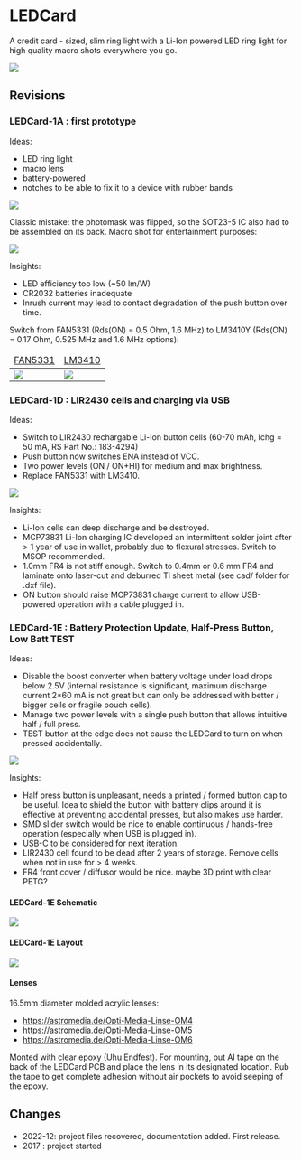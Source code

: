 # LEDCard

A credit card - sized, slim ring light with a  Li-Ion powered LED ring light for high quality macro shots everywhere you go.

![](img/LEDCard_showcase.jpg)

## Revisions

### LEDCard-1A : first prototype

Ideas:

- LED ring light
- macro lens
- battery-powered
- notches to be able to fix it to a device with rubber bands

![](img/LEDCard-1A_assy.jpg)

Classic mistake: the photomask was flipped, so the SOT23-5 IC also had to be assembled on its back. Macro shot for entertainment purposes:

![](img/LEDCard-1A_assy_detail.jpg)

Insights:

- LED efficiency too low (~50 lm/W)
- CR2032 batteries inadequate
- Inrush current may lead to contact degradation of the push button over time.

Switch from FAN5331 (Rds(ON) = 0.5 Ohm, 1.6 MHz) to LM3410Y (Rds(ON) = 0.17 Ohm, 0.525 MHz and 1.6 MHz options):

<table><thead><tr>
<td><a href="doc/FAN5331.pdf">FAN5331</a></td>
<td><a href="doc/LM3410.pdf">LM3410</a></td>
</tr></thead><tbody><tr>
<td><img src="img/FAN5331.PNG"></td>
<td><img src="img/LM3410.PNG"></td>
</tr></tbody></table>


### LEDCard-1D : LIR2430 cells and charging via USB

Ideas:
- Switch to LIR2430 rechargable Li-Ion button cells (60-70 mAh, Ichg = 50 mA, RS Part No.: 183-4294)
- Push button now switches ENA instead of VCC.
- Two power levels (ON / ON+HI) for medium and max brightness.
- Replace FAN5331 with LM3410.

![](img/LEDCard-1D_assy.jpg)

Insights:

- Li-Ion cells can deep discharge and be destroyed.
- MCP73831 Li-Ion charging IC developed an intermittent solder joint after > 1 year of use in wallet, probably due to flexural stresses. Switch to MSOP recommended.
- 1.0mm FR4 is not stiff enough. Switch to 0.4mm or 0.6 mm FR4 and laminate onto laser-cut and deburred Ti sheet metal (see cad/ folder for .dxf file).
- ON button should raise MCP73831 charge current to allow USB-powered operation with a cable plugged in.

### LEDCard-1E : Battery Protection Update, Half-Press Button, Low Batt TEST

Ideas:

- Disable the boost converter when battery voltage under load drops below 2.5V (internal resistance is significant, maximum discharge current 2*60 mA is not great but can only be addressed with better / bigger cells or fragile pouch cells).
- Manage two power levels with a single push button that allows intuitive half / full press.
- TEST button at the edge does not cause the LEDCard to turn on when pressed accidentally.

![](img/LEDCard-1E_assy.jpg)

Insights:

- Half press button is unpleasant, needs a printed / formed button cap to be useful. Idea to shield the button with battery clips around it is effective at preventing accidental presses, but also makes use harder.
- SMD slider switch would be nice to enable continuous / hands-free operation (especially when USB is plugged in).
- USB-C to be considered for next iteration.
- LIR2430 cell found to be dead after 2 years of storage. Remove cells when not in use for > 4 weeks.
- FR4 front cover / diffusor would be nice. maybe 3D print with clear PETG?

#### LEDCard-1E Schematic

![](img/LEDCard-1E_sch.png)

#### LEDCard-1E Layout

![](img/LEDCard-1E_brd.png)

#### Lenses

16.5mm diameter molded acrylic lenses:

- https://astromedia.de/Opti-Media-Linse-OM4
- https://astromedia.de/Opti-Media-Linse-OM5
- https://astromedia.de/Opti-Media-Linse-OM6

Monted with clear epoxy (Uhu Endfest). For mounting, put Al tape on the back of the LEDCard PCB and place the lens in its designated location. Rub the tape to get complete adhesion without air pockets to avoid seeping of the epoxy.

## Changes

* 2022-12: project files recovered, documentation added. First release.
* 2017 : project started 